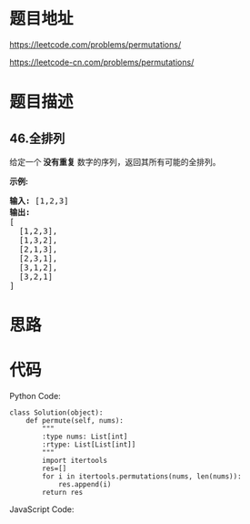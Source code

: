 # 题目地址
https://leetcode.com/problems/permutations/

https://leetcode-cn.com/problems/permutations/
# 题目描述
## 46.全排列
<p>给定一个<strong> 没有重复</strong> 数字的序列，返回其所有可能的全排列。</p>

<p><strong>示例:</strong></p>

<pre><strong>输入:</strong> [1,2,3]
<strong>输出:</strong>
[
  [1,2,3],
  [1,3,2],
  [2,1,3],
  [2,3,1],
  [3,1,2],
  [3,2,1]
]</pre>

# 思路

# 代码
Python Code:

```
class Solution(object):
    def permute(self, nums):
        """
        :type nums: List[int]
        :rtype: List[List[int]]
        """
        import itertools
        res=[]
        for i in itertools.permutations(nums, len(nums)):
            res.append(i)
        return res
```
JavaScript Code:

```

```
